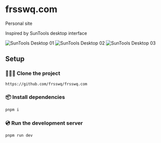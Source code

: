 # frsswq.com

Personal site

Inspired by SunTools desktop interface

![SunTools Desktop 01](http://www.typewritten.org/Media/Images/suntools-sunos1-spheresdemo.png)
![SunTools Desktop 02](http://www.typewritten.org/Media/Images/suntools-sunos1-chessgame.png)
![SunTools Desktop 03](http://www.typewritten.org/Media/Images/suntools-sunos2.png)

## Setup

### 🧑‍🤝‍🧑 Clone the project

```sh
https://github.com/frsswq/frsswq.com
```

### 📦️ Install dependencies

```sh
pnpm i
```

### 💿️ Run the development server

```sh
pnpm run dev
```

